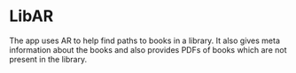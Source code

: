 # LibAR
The app uses AR to help find paths to books in a library. It also gives meta information about the books and also provides PDFs of books which are not present in the library.
